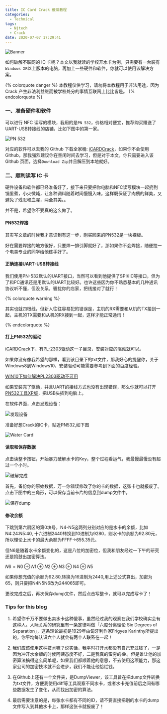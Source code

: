 ```yaml
---
title: IC Card Crack 傻瓜教程
categories:
  - Technical
tags:
  - Njtech
  - Crack
date: 2020-07-07 17:29:41
---
```


![Banner](http://leiblog.wang/static/image/2020/7/u9ZKM2.jpg)

如何破解不联网的 IC 卡呢？本文以我就读的学校开水卡为例，只需要有一台装有`Windows XP`以上版本的电脑，再加上一些硬件和软件，你就可以使用该解决方案。

{% colorquote danger %}
本教程仅供学习，请勿将本教程用于非法用途，因为 Crack 产生非法利益继而被学校处分的事情互联网上比比皆是。
{% endcolorquote %}

<!-- more -->

### 一、准备硬件和软件

可以进行 NFC 读写的模块，我用的是`PN 532`，价格相对便宜，推荐购买赠送了UART-USB转接线的店铺，比如下图中的第一家。

![PN 532](http://leiblog.wang/static/image/2020/7/6a8Lum.png)

对应的软件可以去我的 Github 下载全家桶: [iCARDCrack](https://github.com/LeiWang1999/iCARDCrack)，如果你不会使用 Github，那我强烈建议你在空闲时间去学习，但是对于本文，你只需要进入该 Github 页面，选择`Download Zip`并且解压到本地就好。

### 二、顺利读写 IC 卡

硬件设备和软件都已经准备好了，接下来只要把你电脑和NFC读写模块一起扔到锅里煮，小火微炖，让各种调料随着时间慢慢入味，这样既保证了肉质的鲜美，又避免了残忍和血腥，两全其美。。

并不是，希望你不要真的这么做了。

#### PN532焊接

其实写文章的时候我才意识到有这一步，刚买回来的PN532是一块裸板。

好在需要焊接的地方很好，只要焊一排引脚就好了，那如果你不会焊接，随便拉一个电类专业的同学给他练手好了。

#### 正确连接UART-USB转接线

我们使用PN-532默认的UART接口，当然可以看到他提供了SPI/IIC等接口，但为了和PC通讯还是用默认的UART比较好。也许这些因为你不熟悉基本的几种通讯协议听不懂，但没关系，骚扰你的店家，把线接对了就行！

{% colorquote warning %}

其实也就四根线，但新人往往容易犯的错误是，主机的RX需要和从机的TX接到一起，主机的TX需要和从机的RX接到一起，这样才能正常通讯！

{% endcolorquote %}

#### 打上PN532的驱动

[iCARDCrack](https://github.com/LeiWang1999/iCARDCrack)下，有[PL-2303驱动](https://github.com/LeiWang1999/iCARDCrack/tree/master/PL-2303驱动)这一子目录，安装对应的驱动就可以。

如果你没有像我希望的那样，看到该目录下的txt文件，那我好心的提醒你，关于 Windows8到Windows10，安装驱动可能需要参考到下面的百度经验。

[WIN10下如何解决PL2303驱动不可用](https://jingyan.baidu.com/article/c85b7a646f1db5003bac95be.html)

如果安装完了驱动，并且UART的接线方式也没有出现错误，那么你就可以打开[PN532工具XP版](https://github.com/LeiWang1999/iCARDCrack/tree/master/PN532工具XP版)，把USB头插到电脑上。

在软件界面，点击发现设备：

![发现设备](http://leiblog.wang/static/image/2020/7/发现设备.png)

准备好想Crack的IC卡，贴近PN532,如下图

![Water Card](http://leiblog.wang/static/image/2020/7/hg2Doq.png)

#### 读取和保存数据

点击读整卡按钮，开始暴力破解水卡的Key，整个过程看运气，我最慢最慢没有超过一个小时。

![破解完成](http://leiblog.wang/static/image/2020/7/破解完成.png)

首先，备份你的原始数据，万一你错误修改了你的卡的数据，这张卡也就报废了。点击下图中的三角形，可以保存当前卡片的信息到dump文件中。

![保存dump](http://leiblog.wang/static/image/2020/7/保存dump文件.png)

#### 修改余额

下跳到第六扇区的第0块号，N4-N5这两列分别对应的是水卡的余额，比如N4:24:N5:40, 十六进制2440转换到10进制为9280，则水卡的余额为92.80元，所以理论上水卡的最大余额为FFFF->655.35元。

但N6是随着水卡余额变化的，这是八位的加密位，但我和朋友经过一下午的研究还是捣鼓出加密算法。

$N6 = N0 \oplus N1 \oplus N2 \oplus N3 \oplus N4 \oplus N5$

如果你想充值的余额为92.80,转换为16进制为2440,用上述公式算出，加密为65，则只要把N4N5N6改为244065即可。

更改完成之后，再次保存dump文件，然后点击写整卡，就可以完成写卡了！

### Tips for this blog

1. 希望你千万不要做出卖水卡这种傻事，虽然经过我的观察在我们学校确实会有这种人。人际关系的研究里有一条定律叫做「六度分离理论 Six Degrees of Separation」，这条理论最初是1929年由匈牙利作家Frigyes Karinthy所提出的，你平均每认识六个人就会有两个人联系在一起！
2. 我们应该使用这种技术嘛？说实话，我平时打开水都没有自己充过钱了，一是因为冲开水余额的时候阿姨态度不好，二是我真的蛮穷的😂。但是谁让他的加密算法搞得这么简单呢，如果我们都顺着他的意思，不去使用这项能力，那这家公司的加密技术就不会进步，我们不能让他恰烂钱。

3. 在Github上还有一个文件夹，是DumpViewer，该工具旨在把dump文件转换为txt文件，方便我使用diff等工具观察不同水卡，或者水卡充值前后之间有哪些数据发生了变化，从而找出加密的算法。

4. 最后需要注意的是，每张水卡都有不同的ID，请不要直接把别的水卡的dump文件写入到其他水卡上，那样这张卡就报废了！

